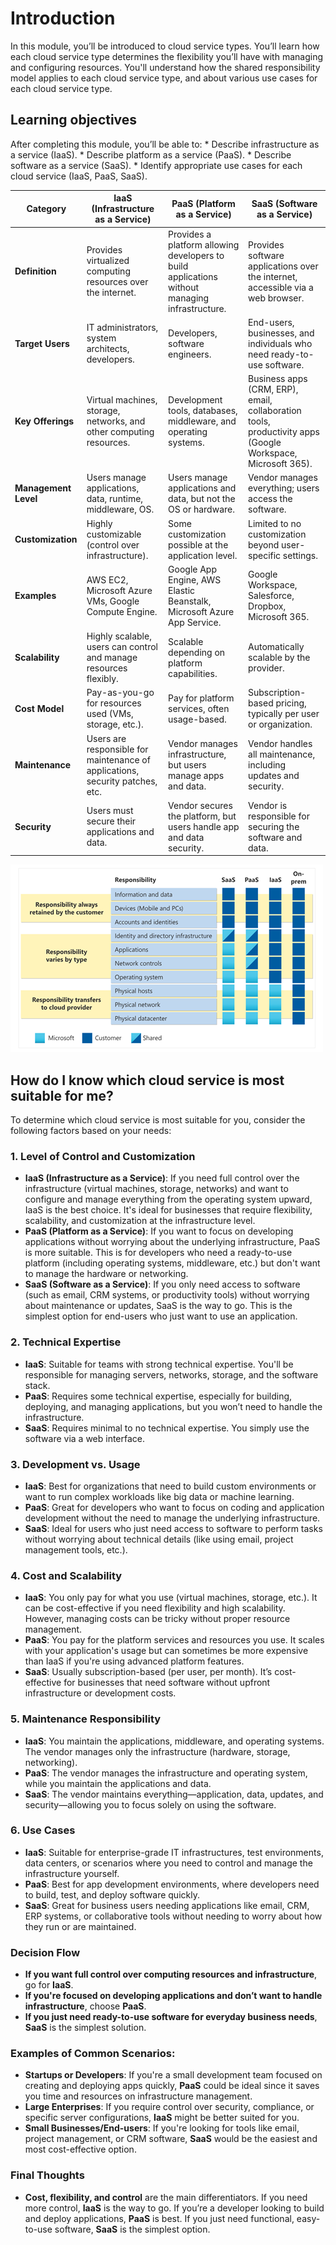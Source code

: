 # Introduction
In this module, you’ll be introduced to cloud service types. You’ll learn how each cloud service type determines the flexibility you’ll have with managing and configuring resources. You'll understand how the shared responsibility model applies to each cloud service type, and about various use cases for each cloud service type.

## Learning objectives
After completing this module, you’ll be able to:
    * Describe infrastructure as a service (IaaS).
    * Describe platform as a service (PaaS).
    * Describe software as a service (SaaS).
    * Identify appropriate use cases for each cloud service (IaaS, PaaS, SaaS).

| **Category**        | **IaaS (Infrastructure as a Service)**                          | **PaaS (Platform as a Service)**                             | **SaaS (Software as a Service)**                                |
|---------------------|-----------------------------------------------------------------|--------------------------------------------------------------|----------------------------------------------------------------|
| **Definition**       | Provides virtualized computing resources over the internet.     | Provides a platform allowing developers to build applications without managing infrastructure. | Provides software applications over the internet, accessible via a web browser. |
| **Target Users**     | IT administrators, system architects, developers.              | Developers, software engineers.                              | End-users, businesses, and individuals who need ready-to-use software. |
| **Key Offerings**    | Virtual machines, storage, networks, and other computing resources. | Development tools, databases, middleware, and operating systems. | Business apps (CRM, ERP), email, collaboration tools, productivity apps (Google Workspace, Microsoft 365). |
| **Management Level** | Users manage applications, data, runtime, middleware, OS.      | Users manage applications and data, but not the OS or hardware. | Vendor manages everything; users access the software.              |
| **Customization**    | Highly customizable (control over infrastructure).             | Some customization possible at the application level.         | Limited to no customization beyond user-specific settings.        |
| **Examples**         | AWS EC2, Microsoft Azure VMs, Google Compute Engine.           | Google App Engine, AWS Elastic Beanstalk, Microsoft Azure App Service. | Google Workspace, Salesforce, Dropbox, Microsoft 365.              |
| **Scalability**      | Highly scalable, users can control and manage resources flexibly. | Scalable depending on platform capabilities.                  | Automatically scalable by the provider.                           |
| **Cost Model**       | Pay-as-you-go for resources used (VMs, storage, etc.).          | Pay for platform services, often usage-based.                 | Subscription-based pricing, typically per user or organization.   |
| **Maintenance**      | Users are responsible for maintenance of applications, security patches, etc. | Vendor manages infrastructure, but users manage apps and data. | Vendor handles all maintenance, including updates and security.   |
| **Security**         | Users must secure their applications and data.                 | Vendor secures the platform, but users handle app and data security. | Vendor is responsible for securing the software and data.         |


![alt text](image.png)


## How do I know which cloud service is most suitable for me?
To determine which cloud service is most suitable for you, consider the following factors based on your needs:

### 1. **Level of Control and Customization**
   - **IaaS (Infrastructure as a Service)**: If you need full control over the infrastructure (virtual machines, storage, networks) and want to configure and manage everything from the operating system upward, IaaS is the best choice. It's ideal for businesses that require flexibility, scalability, and customization at the infrastructure level.
   - **PaaS (Platform as a Service)**: If you want to focus on developing applications without worrying about the underlying infrastructure, PaaS is more suitable. This is for developers who need a ready-to-use platform (including operating systems, middleware, etc.) but don't want to manage the hardware or networking.
   - **SaaS (Software as a Service)**: If you only need access to software (such as email, CRM systems, or productivity tools) without worrying about maintenance or updates, SaaS is the way to go. This is the simplest option for end-users who just want to use an application.

### 2. **Technical Expertise**
   - **IaaS**: Suitable for teams with strong technical expertise. You'll be responsible for managing servers, networks, storage, and the software stack.
   - **PaaS**: Requires some technical expertise, especially for building, deploying, and managing applications, but you won’t need to handle the infrastructure.
   - **SaaS**: Requires minimal to no technical expertise. You simply use the software via a web interface.

### 3. **Development vs. Usage**
   - **IaaS**: Best for organizations that need to build custom environments or want to run complex workloads like big data or machine learning.
   - **PaaS**: Great for developers who want to focus on coding and application development without the need to manage the underlying infrastructure.
   - **SaaS**: Ideal for users who just need access to software to perform tasks without worrying about technical details (like using email, project management tools, etc.).

### 4. **Cost and Scalability**
   - **IaaS**: You only pay for what you use (virtual machines, storage, etc.). It can be cost-effective if you need flexibility and high scalability. However, managing costs can be tricky without proper resource management.
   - **PaaS**: You pay for the platform services and resources you use. It scales with your application's usage but can sometimes be more expensive than IaaS if you're using advanced platform features.
   - **SaaS**: Usually subscription-based (per user, per month). It’s cost-effective for businesses that need software without upfront infrastructure or development costs.

### 5. **Maintenance Responsibility**
   - **IaaS**: You maintain the applications, middleware, and operating systems. The vendor manages only the infrastructure (hardware, storage, networking).
   - **PaaS**: The vendor manages the infrastructure and operating system, while you maintain the applications and data.
   - **SaaS**: The vendor maintains everything—application, data, updates, and security—allowing you to focus solely on using the software.

### 6. **Use Cases**
   - **IaaS**: Suitable for enterprise-grade IT infrastructures, test environments, data centers, or scenarios where you need to control and manage the infrastructure yourself.
   - **PaaS**: Best for app development environments, where developers need to build, test, and deploy software quickly.
   - **SaaS**: Great for business users needing applications like email, CRM, ERP systems, or collaborative tools without needing to worry about how they run or are maintained.

### Decision Flow
- **If you want full control over computing resources and infrastructure**, go for **IaaS**.
- **If you're focused on developing applications and don’t want to handle infrastructure**, choose **PaaS**.
- **If you just need ready-to-use software for everyday business needs**, **SaaS** is the simplest solution.

### Examples of Common Scenarios:
- **Startups or Developers**: If you're a small development team focused on creating and deploying apps quickly, **PaaS** could be ideal since it saves you time and resources on infrastructure management.
- **Large Enterprises**: If you require control over security, compliance, or specific server configurations, **IaaS** might be better suited for you.
- **Small Businesses/End-users**: If you're looking for tools like email, project management, or CRM software, **SaaS** would be the easiest and most cost-effective option.

### Final Thoughts
- **Cost, flexibility, and control** are the main differentiators. If you need more control, **IaaS** is the way to go. If you’re a developer looking to build and deploy applications, **PaaS** is best. If you just need functional, easy-to-use software, **SaaS** is the simplest option.